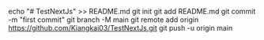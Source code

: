 echo "# TestNextJs" >> README.md
git init
git add README.md
git commit -m "first commit"
git branch -M main
git remote add origin https://github.com/Kiangkai03/TestNextJs.git
git push -u origin main
